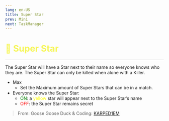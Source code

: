 ```yaml
---
lang: en-US
title: Super Star
prev: Mini
next: TaskManager
---
```


# <font color="#f6f657">🌟 <b>Super Star</b></font> <Badge text="Basic" type="tip" vertical="middle"/>
---

The Super Star will have a Star next to their name so everyone knows who they are. The Super Star can only be killed when alone with a Killer.
* Max
  * Set the Maximum amount of Super Stars that can be in a match.
* Everyone knows the Super Star: 
  * <font color=green>ON</font>: a <font color=yellow>yellow</font> star will appear next to the Super Star’s name
  * <font color=red>OFF</font>: the Super Star remains secret

> From: Goose Goose Duck & Coding: [KARPED1EM](https://github.com/KARPED1EM)